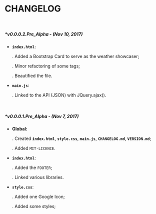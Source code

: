 # CHANGELOG

&nbsp;

##### *v0.0.0.2.Pre_Alpha - (Nov 10, 2017)

- **```index.html```**:

  . Added a Bootstrap Card to serve as the weather showcaser;

  . Minor refactoring of some tags;

  . Beautified the file.
- **```main.js```**:

  . Linked to the API (JSON) with JQuery.ajax().

&nbsp;

##### *v0.0.0.1.Pre_Alpha - (Nov 7, 2017)

- **Global:**

  . Created **```index.html```**, **```style.css```**, **```main.js```**, **```CHANGELOG.md```**, **```VERSION.md```**;

  . Added ```MIT-LICENCE```.
- **```index.html```**:

  . Added the ```FOOTER```;

  . Linked various libraries.
- **```style.css```**:

  . Added one Google Icon;

  . Added some styles;
